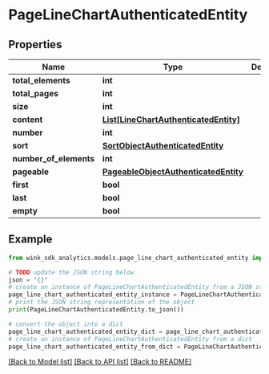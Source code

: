 # PageLineChartAuthenticatedEntity


## Properties

Name | Type | Description | Notes
------------ | ------------- | ------------- | -------------
**total_elements** | **int** |  | [optional] 
**total_pages** | **int** |  | [optional] 
**size** | **int** |  | [optional] 
**content** | [**List[LineChartAuthenticatedEntity]**](LineChartAuthenticatedEntity.md) |  | [optional] 
**number** | **int** |  | [optional] 
**sort** | [**SortObjectAuthenticatedEntity**](SortObjectAuthenticatedEntity.md) |  | [optional] 
**number_of_elements** | **int** |  | [optional] 
**pageable** | [**PageableObjectAuthenticatedEntity**](PageableObjectAuthenticatedEntity.md) |  | [optional] 
**first** | **bool** |  | [optional] 
**last** | **bool** |  | [optional] 
**empty** | **bool** |  | [optional] 

## Example

```python
from wink_sdk_analytics.models.page_line_chart_authenticated_entity import PageLineChartAuthenticatedEntity

# TODO update the JSON string below
json = "{}"
# create an instance of PageLineChartAuthenticatedEntity from a JSON string
page_line_chart_authenticated_entity_instance = PageLineChartAuthenticatedEntity.from_json(json)
# print the JSON string representation of the object
print(PageLineChartAuthenticatedEntity.to_json())

# convert the object into a dict
page_line_chart_authenticated_entity_dict = page_line_chart_authenticated_entity_instance.to_dict()
# create an instance of PageLineChartAuthenticatedEntity from a dict
page_line_chart_authenticated_entity_from_dict = PageLineChartAuthenticatedEntity.from_dict(page_line_chart_authenticated_entity_dict)
```
[[Back to Model list]](../README.md#documentation-for-models) [[Back to API list]](../README.md#documentation-for-api-endpoints) [[Back to README]](../README.md)


